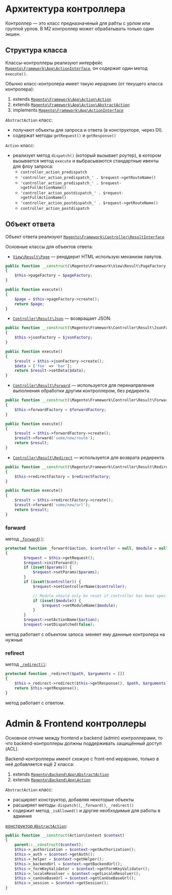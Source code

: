 # Архитектура контроллера

Контроллер — это класс предназначеный для рабты с урлом или группой урлов. В M2 контроллер может обрабатывать только один экшен.

## Структура класса

Классы-контроллеры реализуют интерфейс [`Magento\Framework\App\ActionInterface`](https://github.com/magento/magento2/blob/2.3/lib/internal/Magento/Framework/App/ActionInterface.php), он содержит один метод `execute()`.

Обычно класс-контролера имеет такую иерархию (от текущего класса контролера):

1. extends [`Magento\Framework\App\Action\Action`](https://github.com/magento/magento2/blob/2.3/lib/internal/Magento/Framework/App/Action/Action.php)
2. extends [`Magento\Framework\App\Action\AbstractAction`](https://github.com/magento/magento2/blob/2.3/lib/internal/Magento/Framework/App/Action/AbstractAction.php)
3. implements [`Magento\Framework\App\ActionInterface`](https://github.com/magento/magento2/blob/2.3/lib/internal/Magento/Framework/App/ActionInterface.php)

`AbstractAction` класс:
* получают объекты для запроса и ответа (в конструкторе, через DI).
* содержат методы `getRequest()` и `getResponse()`

`Action` класс:
* реализует метод `dispatch()` (который вызывает роутер), в котором вызывается метод `execute` и выбрасываются стандартные ивенты для флоу запроса:
    * `controller_action_predispatch`
    * `'controller_action_predispatch_' . $request->getRouteName()`
    * `'controller_action_predispatch_' . $request->getFullActionName()`
    * `'controller_action_postdispatch_' . $request->getFullActionName()`
    * `'controller_action_postdispatch_' . $request->getRouteName()`
    * `controller_action_postdispatch`

## Объект ответа

Объект ответа реализуют [`Magento\Framework\Controller\ResultInterface`](https://github.com/magento/magento2/blob/2.3/lib/internal/Magento/Framework/Controller/ResultInterface.php)

Основные классы для объектов ответа:

* [`View\Result\Page`](https://github.com/magento/magento2/blob/2.3/lib/internal/Magento/Framework/View/Result/Page.php) — ренддерит HTML использую механизм лаяутов.
```php
public function __construct(\Magento\Framework\View\Result\PageFactory $pageFactory)
{
    $this->pageFactory = $pageFactory;
}

public function execute()
{
    $page = $this->pageFactory->create();
    return $page;
}
```
* [`Controller\Result\Json`](https://github.com/magento/magento2/blob/2.3/lib/internal/Magento/Framework/Controller/Result/Json.php) — возвращает JSON.
```php
public function __construct(\Magento\Framework\Controller\Result\JsonFactory $jsonFactory)
{
    $this->jsonFactory = $jsonFactory;
}

public function execute()
{
    $result = $this->jsonFactory->create();
    $data = ['foo' => 'bar'];
    return $result->setData($data);
}
```
* [`Controller\Result\Forward`](https://github.com/magento/magento2/blob/2.3/lib/internal/Magento/Framework/Controller/Result/Forward.php) — используется для перенапрвления выполнения обработки другим контроллером, без редиректа.
```php
public function __construct(\Magento\Framework\Controller\Result\ForwardFactory $forwardFactory)
{
    $this->forwardFactory = $forwardFactory;
}

public function execute()
{
    $result = $this->forwardFactory->create();
    $result->forward('some/new/route');
    return $result;
}
```
* [`Controller\Result\Redirect`](https://github.com/magento/magento2/blob/2.3/lib/internal/Magento/Framework/Controller/Result/Redirect.php) — используется для возврата редиректа.
```php
public function __construct(\Magento\Framework\Controller\Result\RedirectFactory $redirectFactory)
{
    $this->redirectFactory = $redirectFactory;
}

public function execute()
{
    $result = $this->redirectFactory->create();
    $result->forward('some/new/url');
    return $result;
}
```

### forward

метод [`_forward()`](https://github.com/magento/magento2/blob/2.3/lib/internal/Magento/Framework/Controller/Result/Forward.php#L77):
```php
protected function _forward($action, $controller = null, $module = null, array $params = null)
{
        $request = $this->getRequest();
        $request->initForward();
        if (isset($params)) {
            $request->setParams($params);
        }
        if (isset($controller)) {
            $request->setControllerName($controller);

            // Module should only be reset if controller has been specified
            if (isset($module)) {
                $request->setModuleName($module);
            }
        }
        $request->setActionName($action);
        $request->setDispatched(false);
```
метод работает с объектом запоса: меняет ему даннные контролера на нужные

### refirect

метод [`_redirect()`](https://github.com/magento/magento2/blob/2.3/lib/internal/Magento/Framework/Controller/Result/Forward.php#L77):
```php
protected function _redirect($path, $arguments = [])
{
    $this->_redirect->redirect($this->getResponse(), $path, $arguments);
    return $this->getResponse();
}
```
метод работает с ответом.

# Admin & Frontend контроллеры

Основное отлчие между frontend и backend (admin) контроллерами, то что backend-контроллеры должны поддерживать защищённый доступ (ACL).

Backend-контроллеры имеют схожую с front-end иерархию, только в неё добавляется ещё 2 класса:

1. extends [`Magento\Backend\App\AbstractAction`](https://github.com/magento/magento2/blob/2.3/app/code/Magento/Backend/App/AbstractAction.php)
2. extends [`Magento\Backend\App\Action`](https://github.com/magento/magento2/blob/2.3/app/code/Magento/Backend/App/Action.php)

`AbstractAction` класс:
* расщиряет конструктор, добавляя некоторые объекты
* расширяет методы: `dispatch()`, `_forward()`, `_redirect()`
* содержит метод `_isAllowed()` и другие необходимые для работы в админке

[конструктор `AbstractAction`](https://github.com/magento/magento2/blob/2.3/app/code/Magento/Backend/App/AbstractAction.php#L90):
```php
public function __construct(Action\Context $context)
{
    parent::__construct($context);
    $this->_authorization = $context->getAuthorization();
    $this->_auth = $context->getAuth();
    $this->_helper = $context->getHelper();
    $this->_backendUrl = $context->getBackendUrl();
    $this->_formKeyValidator = $context->getFormKeyValidator();
    $this->_localeResolver = $context->getLocaleResolver();
    $this->_canUseBaseUrl = $context->getCanUseBaseUrl();
    $this->_session = $context->getSession();
}
```

